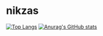 # nikzas
[![Top Langs](https://github-readme-stats.vercel.app/api/top-langs/?username=nikzas)](https://github.com/anuraghazra/github-readme-stats)
[![Anurag's GitHub stats](https://github-readme-stats.vercel.app/api?username=nikzas)](https://github.com/anuraghazra/github-readme-stats)
